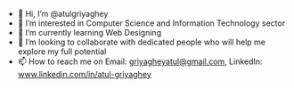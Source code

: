 - 👋 Hi, I’m @atulgriyaghey
- 👀 I’m interested in Computer Science and Information Technology sector
- 🌱 I’m currently learning Web Designing
- 💞️ I’m looking to collaborate with dedicated people who will help me explore my full potential
- 📫 How to reach me on Email: griyagheyatul@gmail.com, LinkedIn: www.linkedin.com/in/atul-griyaghey


<!---
atulgriyaghey/atulgriyaghey is a ✨ special ✨ repository because its `README.md` (this file) appears on your GitHub profile.
You can click the Preview link to take a look at your changes.
--->
